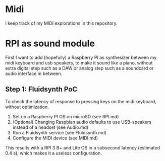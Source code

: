 # Midi
I keep track of my MIDI explorations in this repository.

<h1>RPI as sound module</h1>
First I want to add (hopefully) a Raspberry PI as synthesizer between my midi keyboard and usb speakers, to make it sound like a piano, without extra digital step such as a DAW or analog step such as a soundcard or audio interface in between.

<h2>Step 1: Fluidsynth PoC</h1>
To check the latency of response to pressing keys on the midi keyboard, without optimization. 
<ol>
<li>Set up a Raspberry PI OS on microSD (see RPI.md)</li>
<li>(Optional) Changing Raspbian audio defaults to use USB-speakers instead of a headset (see Audio.md)</li>
<li>Run a Fluidsynth service (see Fluidsynth.md)</li>
<li>Configure the MIDI device (see MIDI.md)</li>
</ol>
This results with a RPI 3 B+ and Lite OS in a subsecond latency (estimated 0.4 s), which makes it a useless configuration.



<!--
<li>Create fluidsynth.sh as included in [this repository](https://github.com/GeordieTomo/Fluidsynth/blob/master/fluidsynth.sh), and run <code>sudo chmod +x fluidsynth.sh</code> to make it executable</li>
<li>Create a <code>keyboard</code> file in the <code>inst/</code> directory holding the soundfonts of my liking.</li>
<li>Run <code>./fluidsynth.sh</code> to test that midi keyboard presses result in events shown in the cli and heared on the usb speakers.</li>
</ul>
<h2>Autorun</h2>
<ul>
<li>Update <code>~/.bashrc</code>, scroll to the bottom and add<pre>
./setup.sh wurli
</pre>Make that file executable as well, and reboot</li>
</ul>
<h2>Autologin</h2>
<ul>
<li>Run <code>sudo raspi-config</code> and select the "Console Autologin" boot option, under "Desktop/CLI".</li>
<li>Reboot. The RPI should run headless now, without the need to SSH into it again.</li>
</ul>
<h2>References</h2>
<ul>
<li>Raspberry instructions for configuring: https://www.raspberrypi.org/documentation/configuration/wireless/wireless-cli.md  </li>
<li>Well explained https://jereme.me/post/raspberry-pi-midi-sound-module/</li>
</ul>
-->
